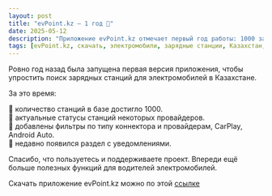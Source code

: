```yaml
---
layout: post
title: "evPoint.kz — 1 год 🎂"
date: 2025-05-12
description: "Приложение evPoint.kz отмечает первый год работы: 1000 зарядных станций в базе, поддержка актуальных статусов, фильтры по коннекторам и провайдерам, CarPlay, Android Auto и раздел уведомлений."
tags: [evPoint.kz, скачать, электромобили, зарядные станции, Казахстан, CarPlay, Android Auto, новости, приложение]
---
```


Ровно год назад была запущена первая версия приложения, чтобы упростить поиск зарядных станций для электромобилей в Казахстане.

За это время:

🔹 количество станций в базе достигло 1000.  
🔹 актуальные статусы станций некоторых провайдеров.  
🔹 добавлены фильтры по типу коннектора и провайдерам, CarPlay, Android Auto.  
🔹 недавно появился раздел с уведомлениями.

Спасибо, что пользуетесь и поддерживаете проект. Впереди ещё больше полезных функций для водителей электромобилей.

Скачать приложение evPoint.kz можно по этой [ссылке](https://evpoint.kz/app)